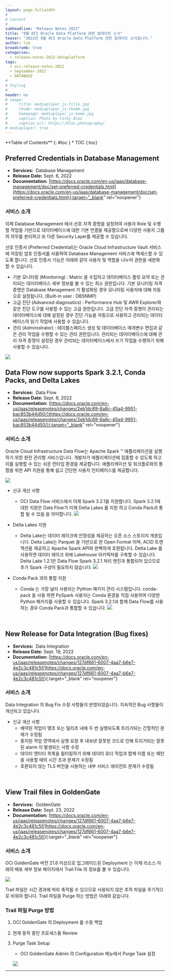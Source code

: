 ```yaml
---
layout: page-fullwidth
#
# Content
#
subheadline: "Release Notes 2022"
title: "9월 OCI Oracle Data Platform 관련 업데이트 소식"
teaser: "2022년 9월 OCI Oracle Data Platform 관련 업데이트 소식입니다."
author: lim
breadcrumb: true
categories:
  - release-notes-2022-dataplatform
tags:
  - oci-release-notes-2022
  - September-2022
  - DATABASE
#
# Styling
#
header: no
# image:
#     title: mediaplayer_js-title.jpg
#     thumb: mediaplayer_js-thumb.jpg
#     homepage: mediaplayer_js-home.jpg
#     caption: Photo by Corey Blaz
#     caption_url: https://blaz.photography/
# mediaplayer: true
---
```


<div class="panel radius" markdown="1">
**Table of Contents**
{: #toc }
*  TOC
{:toc}
</div>
 

## Preferred Credentials in Database Management
* **Services:**  Database Management
* **Release Date:** Sept. 6, 2022
* **Documentation:**
[https://docs.oracle.com/en-us/iaas/database-management/doc/set-preferred-credentials.html](https://docs.oracle.com/en-us/iaas/database-management/doc/set-preferred-credentials.html){:target="_blank" rel="noopener"}

### 서비스 소개
이제 Database Management 에서 선호 자격 증명을 설정하여 사용자 Role 및 수행할 작업을 기반으로 데이터베이스에 대한 기본 연결을 제공함으로써 다양한 사용자 그룹의 의무를 분리하고 또 다른 Security Layer를 제공할 수 있습니다. 

선호 인증서 (Preferred Credential)는 Oracle Cloud Infrastructure Vault 서비스에 저장된 암호 인증서를 사용하여 Database Management 서비스에 액세스할 수 있도록 합니다. 선호 인증서 기능은 아래와 같이 사용자 및 역할을 나누어 권한을 세분화 할 수 있습니다.

* 기본 모니터링 (Monitoring) : Matric 을 수집하고 데이터베이스 플릿 요약 또는 관리되는 데이터베이스 세부 정보를 볼 수 있는 최소 권한입니다. 기본 모니터링 자격 증명은 Database Management 가 활성화된 경우 모니터링 사용자에 대해 자동으로 설정됩니다. (Built-in user : DBSNMP)
* 고급 진단 (Advanced diagnostics) : Performance Hub 및 AWR Explorer와 같은 진단 도구를 사용할 수 있는 고급 권한입니다. 고급 진단 자격 증명이 관리되는 데이터베이스에 대해 설정된 경우 진단 기능을 자동으로 사용하고 관리되는 데이터베이스의 읽기 작업에 사용할 수 있습니다.
* 관리 (Administrator) : 테이블스페이스 생성 및 데이터베이스 매개변수 편집과 같은 관리 작업을 수행할 수 있는 관리 권한입니다. 관리되는 데이터베이스에 대해 관리 자격 증명이 설정된 경우 관리되는 데이터베이스에서 쓰기 작업을 수행하기 위해 사용할 수 있습니다.

![]({{site.urlblogimg2022_2023}}/assets/img/database/2022/09/09_database_management_overview.png)

## Data Flow now supports Spark 3.2.1, Conda Packs, and Delta Lakes
* **Services:**  Data Flow
* **Release Date:** Sept. 8, 2022
* **Documentation:**
[https://docs.oracle.com/en-us/iaas/releasenotes/changes/2eb1dc89-8a8c-45a4-9951-bac853b44d50/](https://docs.oracle.com/en-us/iaas/releasenotes/changes/2eb1dc89-8a8c-45a4-9951-bac853b44d50/){:target="_blank" rel="noopener"}

### 서비스 소개

Oracle Cloud Infrastructure Data Flow는 Apache Spark ™ 애플리케이션을 실행하기 위한 완전 관리형 서비스입니다. 개발자가 애플리케이션에 집중할 수 있도록 하고 이를 실행할 수 있는 쉬운 런타임 환경을 제공합니다. 애플리케이션 및 워크플로와의 통합을 위한 API 지원을 통해 쉽고 간단한 사용자 인터페이스를 제공합니다. 

![]({{site.urlblogimg2022_2023}}/assets/img/database/2022/06/01_Data_Flow_Service_overview_1.png)


* 신규 개선 사항
  - OCI Data Flow 서비스에서 이제 Spark 3.2.1을 지원합니다. Spark 3.2.1에 대한 지원은 Data Flow가 이제 Delta Lakes 를 지원 하고 Conda Pack과 통합 될 수 있음 을 의미합니다.
  ![]({{site.urlblogimg2022_2023}}/assets/img/database/2022/09/03_data_flow_spark_new.png)

* Delta Lakes 지원
  - Delta Lake는 데이터 레이크에 안정성을 제공하는 오픈 소스 스토리지 계층입니다. Delta Lake는 Parquet 을 기반으로 한 Open Format 이며, ACID 트랜잭션을 제공하고  Apache Spark API와 완벽하게 호환됩니다.  Delta Lake 를 사용하면 데이터 레이크 위에 Lakehouse 아키텍처를 구축할 수 있습니다. Delta Lake 1.2.1은 Data Flow Spark 3.2.1 처리 엔진과 통합되어 있으므로 추가 Spark 구성이 필요하지 않습니다.
  ![]({{site.urlblogimg2022_2023}}/assets/img/database/2022/09/01_data_flow_delta.png)

* Conda Pack 과의 통합 지원
  - Conda 는 가장 널리 사용되는 Python 패키지 관리 시스템입니다. conda-pack 을 사용 하면 PySpark 사용자는 Conda 환경을 직접 사용하여 다양한 Python 패키지를 사용할 수 있습니다. Spark 3.2.1과 함께 Data Flow를 사용하는 경우 Conda Pack과 통합할 수 있습니다.
  ![]({{site.urlblogimg2022_2023}}/assets/img/database/2022/09/04_data_flow_spark_new-2.png)

<br>

## New Release for Data Integration (Bug fixes)
* **Services:**  Data Integration
* **Release Date:** Sept. 19, 2022
* **Documentation:**
[https://docs.oracle.com/en-us/iaas/releasenotes/changes/127df661-6007-4aa7-b6e7-4e2c3c481c5f/]https://docs.oracle.com/en-us/iaas/releasenotes/changes/127df661-6007-4aa7-b6e7-4e2c3c481c5f/){:target="_blank" rel="noopener"}


### 서비스 소개

Data Integration 의 Bug Fix 수정 사항들이 반영되었습니다. 지속적인 Bug 사항들이 개선되고 있습니다.

* 신규 개선 사항
  - 예약된 작업이 몇초 또는 밀리초 내에 두 번 실행되도록 트리거되는 간헐적인 문제가 수정됨
  - 중지된 작업 영역에서 실행 요청 후 내보낸 잘못된 코드로 인해 트리거되는 잘못된 alarm 이 발생되는 사항 수정
  - 데이터 엔터티 목록을 필터링하기 위해 데이터 로더 작업과 함께 이름 또는 패턴을 사용할 때의 시간 초과 문제가 수정됨
  - 호환되지 않는 TLS 버전을 사용하는 내부 서비스 에이전트 문제가 수정됨

<br>

## View Trail files in GoldenGate
* **Services:**  GoldenGate
* **Release Date:** Sept. 23, 2022
* **Documentation:**
[https://docs.oracle.com/en-us/iaas/releasenotes/changes/127df661-6007-4aa7-b6e7-4e2c3c481c5f/]https://docs.oracle.com/en-us/iaas/releasenotes/changes/127df661-6007-4aa7-b6e7-4e2c3c481c5f/){:target="_blank" rel="noopener"}


### 서비스 소개

OCi GoldenGate 버전 21.6 이상으로 업그레이드된 Deployment 는 이제 리소스 아래의 배포 세부 정보 페이지에서 Trail File 의 정보를 볼 수 있습니다.

![]({{site.urlblogimg2022_2023}}/assets/img/database/2022/09/07_GoldenGate_Trail.png)

Trail 파일은 시간 경과에 따라 축적될 수 있으므로 사용되지 않은 추적 파일을 주기적으로 비워야 합니다. Trail 파일을 Purge 하는 방법은 아래와 같습니다.

### Trail 파일 Purge 방법

1. OCI GoldenGate 의 Deployment 를 수동 백업
2. 현재 동작 중인 프로세스들 Review
3. Purge Task Setup 
    - OCI GoldenGate Admin 의 Configuration 메뉴에서 Purge Task 설정

    ![]({{site.urlblogimg2022_2023}}/assets/img/database/2022/09/08_GoldenGate_Trail_Purge_Task.png)

 
---
